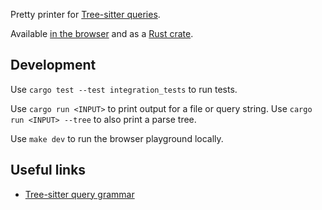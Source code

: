 Pretty printer for [Tree-sitter queries](https://tree-sitter.github.io/tree-sitter/using-parsers/queries/1-syntax.html).

Available [in the browser](https://github.com/agentcooper/tree-sitter-query-formatter) and as a [Rust crate](https://crates.io/crates/tree-sitter-query-formatter).

## Development

Use `cargo test --test integration_tests` to run tests.

Use `cargo run <INPUT>` to print output for a file or query string. Use `cargo run <INPUT> --tree` to also print a parse tree.

Use `make dev` to run the browser playground locally.

## Useful links

- [Tree-sitter query grammar](https://raw.githubusercontent.com/tree-sitter-grammars/tree-sitter-query/refs/heads/master/grammar.js)
